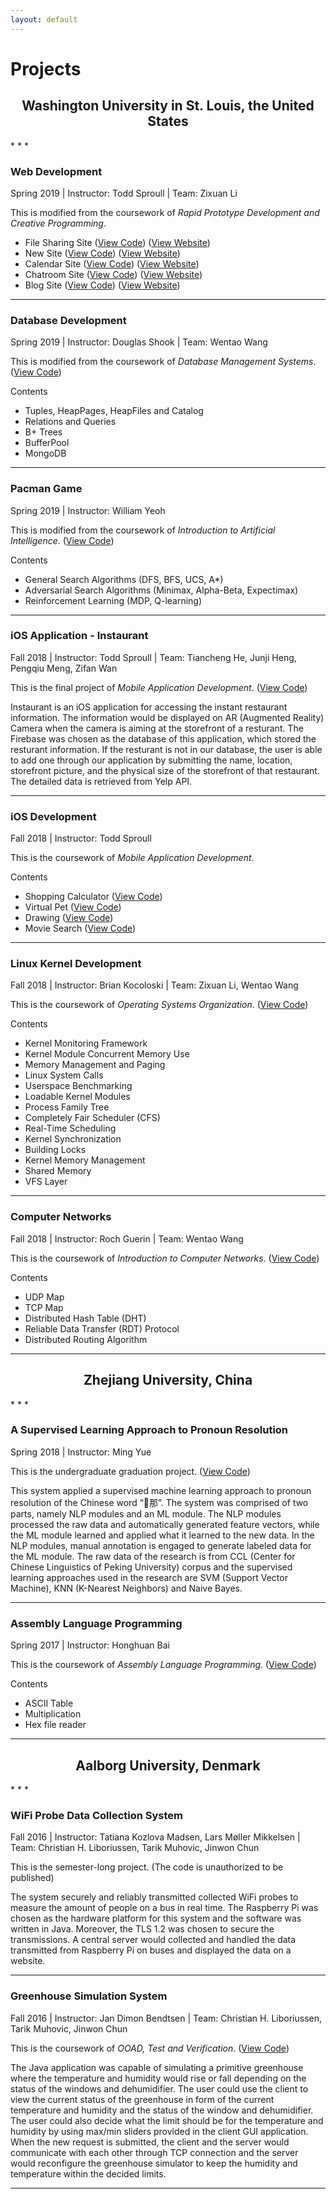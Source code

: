 ```yaml
---
layout: default
---
```


# Projects

<h2 style="text-align: center;">Washington University in St. Louis, the United States</h2>
* * *

### Web Development
Spring 2019 | Instructor: Todd Sproull | Team: Zixuan Li

This is modified from the coursework of _Rapid Prototype Development and Creative Programming_.

* File Sharing Site ([View Code](https://github.com/chengyuegong/File-Sharing-Site)) ([View Website](http://ec2-3-17-193-103.us-east-2.compute.amazonaws.com/~gcy1996/file-sharing-site/index.php))
* New Site ([View Code]()) ([View Website]())
* Calendar Site ([View Code]()) ([View Website]())
* Chatroom Site ([View Code]()) ([View Website]())
* Blog Site ([View Code]()) ([View Website]())

* * *

### Database Development
Spring 2019 | Instructor: Douglas Shook | Team: Wentao Wang

This is modified from the coursework of _Database Management Systems_. ([View Code]())

Contents
* Tuples, HeapPages, HeapFiles and Catalog
* Relations and Queries
* B+ Trees
* BufferPool
* MongoDB

* * *

### Pacman Game
Spring 2019 | Instructor: William Yeoh

This is modified from the coursework of _Introduction to Artificial Intelligence_. ([View Code]())

Contents
* General Search Algorithms (DFS, BFS, UCS, A*)
* Adversarial Search Algorithms (Minimax, Alpha-Beta, Expectimax)
* Reinforcement Learning (MDP, Q-learning)

* * *

### iOS Application - Instaurant
Fall 2018 | Instructor: Todd Sproull | Team: Tiancheng He, Junji Heng, Pengqiu Meng, Zifan Wan

This is the final project of _Mobile Application Development_. ([View Code](https://github.com/chengyuegong/Instaurant))

Instaurant is an iOS application for accessing the instant restaurant information. The information would be displayed on AR (Augmented Reality) Camera when the camera is aiming at the storefront of a resturant. The Firebase was chosen as the database of this application, which stored the resturant information. If the resturant is not in our database, the user is able to add one through our application by submitting the name, location, storefront picture, and the physical size of the storefront of that restaurant. The detailed data is retrieved from Yelp API.

* * *

### iOS Development
Fall 2018 | Instructor: Todd Sproull

This is the coursework of _Mobile Application Development_. 

Contents
* Shopping Calculator ([View Code](https://github.com/chengyuegong/iOSProject1))
* Virtual Pet ([View Code](https://github.com/chengyuegong/iOSProject2))
* Drawing ([View Code](https://github.com/chengyuegong/iOSProject3))
* Movie Search ([View Code](https://github.com/chengyuegong/iOSProject4))

* * *

### Linux Kernel Development
Fall 2018 | Instructor: Brian Kocoloski | Team: Zixuan Li, Wentao Wang

This is the coursework of _Operating Systems Organization_. ([View Code](https://github.com/chengyuegong/Linux-Kernel-Development))

Contents
* Kernel Monitoring Framework
* Kernel Module Concurrent Memory Use
* Memory Management and Paging
* Linux System Calls
* Userspace Benchmarking
* Loadable Kernel Modules
* Process Family Tree
* Completely Fair Scheduler (CFS)
* Real-Time Scheduling
* Kernel Synchronization
* Building Locks
* Kernel Memory Management
* Shared Memory
* VFS Layer

* * *

### Computer Networks
Fall 2018 | Instructor: Roch Guerin | Team: Wentao Wang

This is the coursework of _Introduction to Computer Networks_. ([View Code](https://github.com/chengyuegong/Computer-Networks))

Contents
* UDP Map
* TCP Map
* Distributed Hash Table (DHT)
* Reliable Data Transfer (RDT) Protocol
* Distributed Routing Algorithm

* * *

<h2 style="text-align: center;">Zhejiang University, China</h2>
* * *

### A Supervised Learning Approach to Pronoun Resolution
Spring 2018 | Instructor: Ming Yue

This is the undergraduate graduation project. ([View Code](https://github.com/chengyuegong/PronounResolution_MLApproach))

This system applied a supervised machine learning approach to pronoun resolution of the Chinese word “􏱅那”. The system was comprised of two parts, namely NLP modules and an ML module. The NLP modules processed the raw data and automatically generated feature vectors, while the ML module learned and applied what it learned to the new data. In the NLP modules, manual annotation is engaged to generate labeled data for the ML module. The raw data of the research is from CCL (Center for Chinese Linguistics of Peking University) corpus and the supervised learning approaches used in the research are SVM (Support Vector Machine), KNN (K-Nearest Neighbors) and Naive Bayes.
* * *

### Assembly Language Programming
Spring 2017 | Instructor: Honghuan Bai

This is the coursework of _Assembly Language Programming_. ([View Code](https://github.com/chengyuegong/Assembly))

Contents
* ASCII Table
* Multiplication
* Hex file reader

* * *

<h2 style="text-align: center;">Aalborg University, Denmark</h2>
* * *

### WiFi Probe Data Collection System
Fall 2016 | Instructor: Tatiana Kozlova Madsen, Lars Møller Mikkelsen | Team: Christian H. Liboriussen, Tarik Muhovic, Jinwon Chun

This is the semester-long project. (The code is unauthorized to be published)

The system securely and reliably transmitted collected WiFi probes to measure the amount of people on a bus in real time. The Raspberry Pi was chosen as the hardware platform for this system and the software was written in Java. Moreover, the TLS 1.2 was chosen to secure the transmissions. A central server would collected and handled the data transmitted from Raspberry Pi on buses and displayed the data on a website.

* * *

### Greenhouse Simulation System
Fall 2016 | Instructor: Jan Dimon Bendtsen | Team: Christian H. Liboriussen, Tarik Muhovic, Jinwon Chun

This is the coursework of _OOAD, Test and Verification_. ([View Code](https://github.com/chengyuegong/Greenhouse-Simulation))

The Java application was capable of simulating a primitive greenhouse where the temperature and humidity would rise or fall depending on the status of the windows and dehumidifier. The user could use the client to view the current status of the greenhouse in form of the current temperature and humidity and the status of the window and dehumidifier. The user could also decide what the limit should be for the temperature and humidity by using max/min sliders provided in the client GUI application. When the new request is submitted, the client and the server would communicate with each other through TCP connection and the server would reconfigure the greenhouse simulator to keep the humidity and temperature within the decided limits.

* * *
